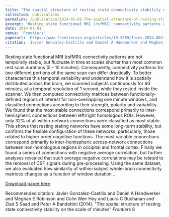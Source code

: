 ```yaml
---
title: "The spatial structure of resting state connectivity stability on the scale of minutes"
collection: publications
permalink: /publication/2014-01-01-The-spatial-structure-of-resting-state-connectivity-stability-on-the-scale-
excerpt: 'Resting state functional MRI (rsfMRI) connectivity patterns are not temporally stable, but fluctuate in time at scales shorter than most common rest scan durations (5 - 10 minutes). Consequently, connectivity patterns for two different portions of the same scan can differ drastically. To better characterize this temporal variability and understand how it is spatially distributed across the brain, we scanned subjects continuously for 60 minutes, at a temporal resolution of 1 second, while they rested inside the scanner. We then computed connectivity matrices between functionally-defined regions of interest for non-overlapping one minute windows, and classified connections according to their strength, polarity and variability. We found that the most stable connections correspond primarily to inter-hemispheric connections between left/right homologous ROIs. However, only 32% of all within-network connections were classified as most stable. This shows that resting stating networks have some long-term stability, but confirms the flexible configuration of these networks, particularly, those related to higher order cognitive functions. The most variable connections correspond primarily to inter-hemispheric across-network connections between non-homologous regions in occipital and frontal cortex. Finally we found a series of connections with negative average correlation, but further analyses revealed that such average negative correlations may be related to the removal of CSF signals during pre-processing. Using the same dataset, we also evaluated how similarity of within-subject whole-brain connectivity matrices changes as a function of window duration …'
date: 2014-01-01
venue: 'Frontiers'
paperurl: 'https://www.frontiersin.org/articles/10.3389/fnins.2014.00138'
citation: 'Javier Gonzalez-Castillo and Daniel A Handwerker and Meghan E Robinson and Colin Weir Hoy and Laura C Buchanan and Ziad S Saad and Peter A Bandettini (2014). &quot;The spatial structure of resting state connectivity stability on the scale of minutes&quot; <i>Frontiers</i> 8'
---
```

Resting state functional MRI (rsfMRI) connectivity patterns are not temporally stable, but fluctuate in time at scales shorter than most common rest scan durations (5 - 10 minutes). Consequently, connectivity patterns for two different portions of the same scan can differ drastically. To better characterize this temporal variability and understand how it is spatially distributed across the brain, we scanned subjects continuously for 60 minutes, at a temporal resolution of 1 second, while they rested inside the scanner. We then computed connectivity matrices between functionally-defined regions of interest for non-overlapping one minute windows, and classified connections according to their strength, polarity and variability. We found that the most stable connections correspond primarily to inter-hemispheric connections between left/right homologous ROIs. However, only 32% of all within-network connections were classified as most stable. This shows that resting stating networks have some long-term stability, but confirms the flexible configuration of these networks, particularly, those related to higher order cognitive functions. The most variable connections correspond primarily to inter-hemispheric across-network connections between non-homologous regions in occipital and frontal cortex. Finally we found a series of connections with negative average correlation, but further analyses revealed that such average negative correlations may be related to the removal of CSF signals during pre-processing. Using the same dataset, we also evaluated how similarity of within-subject whole-brain connectivity matrices changes as a function of window duration …

[Download paper here](https://www.frontiersin.org/articles/10.3389/fnins.2014.00138)

Recommended citation: Javier Gonzalez-Castillo and Daniel A Handwerker and Meghan E Robinson and Colin Weir Hoy and Laura C Buchanan and Ziad S Saad and Peter A Bandettini (2014). "The spatial structure of resting state connectivity stability on the scale of minutes" <i>Frontiers</i> 8